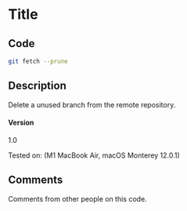
# Title

## Code

```bash
git fetch --prune
```

## Description

Delete a unused branch from the remote repository.


#### Version
1.0

Tested on: (M1 MacBook Air, macOS Monterey 12.0.1)

## Comments

Comments from other people on this code.
